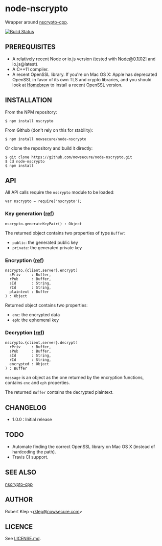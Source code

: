 # node-nscrypto

Wrapper around [nscrypto-cpp](https://github.com/nowsecure/nscrypto-cpp).

[![Build Status](https://travis-ci.org/nowsecure/node-nscrypto.svg?branch=travis-ci-support)](https://travis-ci.org/nowsecure/node-nscrypto)

## PREREQUISITES

* A relatively recent Node or io.js version (tested with Node@0.1[02] and io.js@latest).
* A C++11 compiler.
* A recent OpenSSL library. If you're on Mac OS X: Apple has deprecated OpenSSL in favor of its own TLS and crypto libraries, and you should look at [Homebrew](http://brew.sh/) to install a recent OpenSSL version.

## INSTALLATION

From the NPM repository:

```
$ npm install nscrypto
```

From Github (don't rely on this for stability):

```
$ npm install nowsecure/node-nscrypto
```

Or clone the repository and build it directly:

```
$ git clone https://github.com/nowsecure/node-nscrypto.git
$ cd node-nscrypto
$ npm install
```

## API

All API calls require the `nscrypto` module to be loaded:

```
var nscrypto = require('nscrypto');
```

### Key generation ([ref](https://github.com/nowsecure/nscrypto-cpp#key-generation))

```
nscrypto.generateKeyPair() : Object
```

The returned object contains two properties of type `Buffer`:

* `public`: the generated public key
* `private`: the generated private key

### Encryption ([ref](https://github.com/nowsecure/nscrypto-cpp#encryption-and-decryption))

```
nscrypto.{client,server}.encrypt(
  sPriv     : Buffer,
  rPub      : Buffer,
  sId       : String,
  rId       : String,
  plaintext : Buffer
) : Object
```

Returned object contains two properties:

* `enc`: the encrypted data
* `eph`: the ephemeral key

### Decryption ([ref](https://github.com/nowsecure/nscrypto-cpp#encryption-and-decryption))

```
nscrypto.{client,server}.decrypt(
  rPriv     : Buffer,
  sPub      : Buffer,
  sId       : String,
  rId       : String,
  encrypted : Object
) : Buffer
```

`message` is an object as the one returned by the encryption functions, contains `enc` and `eph` properties.

The returned `Buffer` contains the decrypted plaintext.


## CHANGELOG

* 1.0.0 : Initial release

## TODO

* Automate finding the correct OpenSSL library on Mac OS X (instead of hardcoding the path).
* Travis CI support.

## SEE ALSO

[nscrypto-cpp](https://github.com/nowsecure/nscrypto-cpp#nscrypto-cpp)

## AUTHOR

Robert Klep <<rklep@nowsecure.com>>

## LICENCE

See [LICENSE.md](LICENSE.md).
